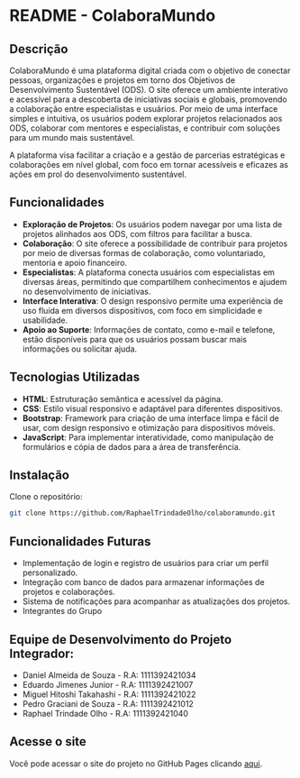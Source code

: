 # README - ColaboraMundo

## Descrição
ColaboraMundo é uma plataforma digital criada com o objetivo de conectar pessoas, organizações e projetos em torno dos Objetivos de Desenvolvimento Sustentável (ODS). O site oferece um ambiente interativo e acessível para a descoberta de iniciativas sociais e globais, promovendo a colaboração entre especialistas e usuários. Por meio de uma interface simples e intuitiva, os usuários podem explorar projetos relacionados aos ODS, colaborar com mentores e especialistas, e contribuir com soluções para um mundo mais sustentável.

A plataforma visa facilitar a criação e a gestão de parcerias estratégicas e colaborações em nível global, com foco em tornar acessíveis e eficazes as ações em prol do desenvolvimento sustentável.

## Funcionalidades
- **Exploração de Projetos**: Os usuários podem navegar por uma lista de projetos alinhados aos ODS, com filtros para facilitar a busca.
- **Colaboração**: O site oferece a possibilidade de contribuir para projetos por meio de diversas formas de colaboração, como voluntariado, mentoria e apoio financeiro.
- **Especialistas**: A plataforma conecta usuários com especialistas em diversas áreas, permitindo que compartilhem conhecimentos e ajudem no desenvolvimento de iniciativas.
- **Interface Interativa**: O design responsivo permite uma experiência de uso fluída em diversos dispositivos, com foco em simplicidade e usabilidade.
- **Apoio ao Suporte**: Informações de contato, como e-mail e telefone, estão disponíveis para que os usuários possam buscar mais informações ou solicitar ajuda.

## Tecnologias Utilizadas
- **HTML**: Estruturação semântica e acessível da página.
- **CSS**: Estilo visual responsivo e adaptável para diferentes dispositivos.
- **Bootstrap**: Framework para criação de uma interface limpa e fácil de usar, com design responsivo e otimização para dispositivos móveis.
- **JavaScript**: Para implementar interatividade, como manipulação de formulários e cópia de dados para a área de transferência.

## Instalação
Clone o repositório:

```bash
git clone https://github.com/RaphaelTrindadeOlho/colaboramundo.git
```

## Funcionalidades Futuras
- Implementação de login e registro de usuários para criar um perfil personalizado.
- Integração com banco de dados para armazenar informações de projetos e colaborações.
- Sistema de notificações para acompanhar as atualizações dos projetos.
- Integrantes do Grupo
  
## Equipe de Desenvolvimento do Projeto Integrador:

- Daniel Almeida de Souza - R.A: 1111392421034
- Eduardo Jimenes Junior - R.A: 1111392421007
- Miguel Hitoshi Takahashi - R.A: 1111392421022
- Pedro Graciani de Souza - R.A: 1111392421012
- Raphael Trindade Olho - R.A: 1111392421040

## Acesse o site

Você pode acessar o site do projeto no GitHub Pages clicando [aqui](https://raphaeltrindadeolho.github.io/ColaboraMundo/).

